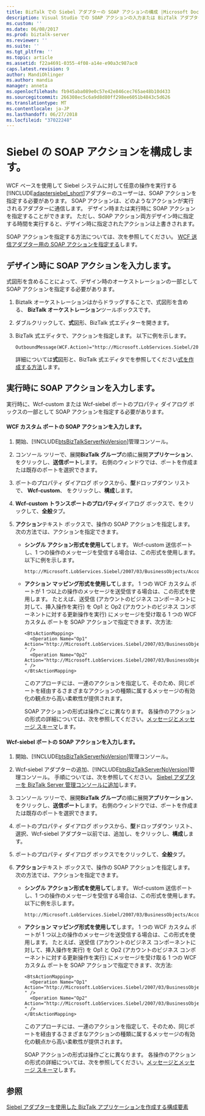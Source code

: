 ```yaml
---
title: BizTalk での Siebel アダプターの SOAP アクションの構成 |Microsoft Docs
description: Visual Studio での SOAP アクションの入力または BizTalk アダプター パック (BAP) で、Wcf-custom または Wcf-siebel アダプターを使用して、
ms.custom: ''
ms.date: 06/08/2017
ms.prod: biztalk-server
ms.reviewer: ''
ms.suite: ''
ms.tgt_pltfrm: ''
ms.topic: article
ms.assetid: f22a4691-0355-4f08-a14e-e90a3c987ac0
caps.latest.revision: 9
author: MandiOhlinger
ms.author: mandia
manager: anneta
ms.openlocfilehash: fb945aba089e0c57e42e846cec765ae48b10d433
ms.sourcegitcommit: 266308ec5c6a9d8d80ff298ee6051b4843c5d626
ms.translationtype: MT
ms.contentlocale: ja-JP
ms.lasthandoff: 06/27/2018
ms.locfileid: "37022248"
---
```

# <a name="configure-the-soap-action-for-siebel"></a>Siebel の SOAP アクションを構成します。
WCF ベースを使用して Siebel システムに対して任意の操作を実行する[!INCLUDE[adaptersiebel_short](../../includes/adaptersiebel-short-md.md)]アダプターのユーザーは、SOAP アクションを指定する必要があります。 SOAP アクションは、どのようなアクションが実行されるアダプターに通信します。 デザイン時または実行時に SOAP アクションを指定することができます。 ただし、SOAP アクション両方デザイン時に指定する時間を実行すると、デザイン時に指定されたアクションは上書きされます。  
  
 SOAP アクションを指定する方法については、次を参照してください。 [WCF 送信アダプター用の SOAP アクションを指定する](../../core/specifying-soap-actions-for-wcf-send-adapters.md)します。
  
## <a name="enter-soap-action-at-design-time"></a>デザイン時に SOAP アクションを入力します。  
 式図形を含めることによって、デザイン時のオーケストレーションの一部として SOAP アクションを指定する必要があります。  
  
1.  Biztalk オーケストレーションはからドラッグすることで、式図形を含める、 **BizTalk オーケストレーション**ツールボックスです。  
  
2.  ダブルクリックして、**式**図形、BizTalk 式エディターを開きます。  
  
3.  BizTalk 式エディタで、アクションを指定します。 以下に例を示します。  
  
    ```  
    OutboundMessage(WCF.Action)="http://Microsoft.LobServices.Siebel/2007/03/BusinessObjects/Account/Account/Insert"  
    ```  
  
     詳細については**式**図形と、BizTalk 式エディタでを参照してください[式を作成する方法](../../core/how-to-create-expressions.md)します。  
  
## <a name="enter-soap-action-at-run-time"></a>実行時に SOAP アクションを入力します。  
 実行時に、Wcf-custom または Wcf-siebel ポートのプロパティ ダイアログ ボックスの一部として SOAP アクションを指定する必要があります。  
  
#### <a name="enter-a-soap-action-for-the-wcf-custom-port"></a>WCF カスタム ポートの SOAP アクションを入力します。  
  
1. 開始、[!INCLUDE[btsBizTalkServerNoVersion](../../includes/btsbiztalkservernoversion-md.md)]管理コンソール。  
  
2. コンソール ツリーで、展開**BizTalk グループ**の順に展開**アプリケーション**、 をクリックし、**送信ポート**します。 右側のウィンドウでは、ポートを作成または既存のポートを選択できます。  
  
3. ポートのプロパティ ダイアログ ボックスから、**型**ドロップダウン リストで、 **Wcf-custom**、 をクリックし、**構成**します。  
  
4. **Wcf-custom トランスポートのプロパティ**ダイアログ ボックスで、をクリックして、**全般**タブ。  
  
5. **アクション**テキスト ボックスで、操作の SOAP アクションを指定します。 次の方法では、アクションを指定できます。  
  
   -   **シングル アクション形式を使用して**します。 Wcf-custom 送信ポートし、1 つの操作のメッセージを受信する場合は、この形式を使用します。 以下に例を示します。  
  
       ```  
       http://Microsoft.LobServices.Siebel/2007/03/BusinessObjects/Account/Account/Insert  
       ```  
  
   -   **アクション マッピング形式を使用して**します。 1 つの WCF カスタム ポートが 1 つ以上の操作のメッセージを送受信する場合は、この形式を使用します。 たとえば、送受信 (アカウントのビジネス コンポーネントに対して、挿入操作を実行) を Op1 と Op2 (アカウントのビジネス コンポーネントに対する更新操作を実行) にメッセージを受け取る 1 つの WCF カスタム ポートを SOAP アクションで指定できます、次方法:  
  
       ```  
       <BtsActionMapping>  
         <Operation Name="Op1" Action="http://Microsoft.LobServices.Siebel/2007/03/BusinessObjects/Account/Account/Insert " />  
         <Operation Name="Op2" Action="http://Microsoft.LobServices.Siebel/2007/03/BusinessObjects/Account/Account/Update " />  
       </BtsActionMapping>  
       ```  
  
        このアプローチには、一連のアクションを指定して、そのため、同じポートを経由するさまざまなアクションの種類に属するメッセージの有効化の観点から高い柔軟性が提供されます。  
  
        SOAP アクションの形式は操作ごとに異なります。 各操作のアクションの形式の詳細については、次を参照してください。[メッセージとメッセージ スキーマ](messages-and-message-schemas-for-siebel-adapter-in-biztalk.md)します。
  
#### <a name="enter-a-soap-action-for-the-wcf-siebel-port"></a>Wcf-siebel ポートの SOAP アクションを入力します。  
  
1. 開始、[!INCLUDE[btsBizTalkServerNoVersion](../../includes/btsbiztalkservernoversion-md.md)]管理コンソール。  
  
2. Wcf-siebel アダプターの追加、[!INCLUDE[btsBizTalkServerNoVersion](../../includes/btsbiztalkservernoversion-md.md)]管理コンソール。 手順については、次を参照してください。 [Siebel アダプターを BizTalk Server 管理コンソールに追加](../../adapters-and-accelerators/adapter-siebel/add-the-siebel-adapter-to-biztalk-server-administration-console.md)します。  
  
3. コンソール ツリーで、展開**BizTalk グループ**の順に展開**アプリケーション**、 をクリックし、**送信ポート**します。 右側のウィンドウでは、ポートを作成または既存のポートを選択できます。  
  
4. ポートのプロパティ ダイアログ ボックスから、**型**ドロップダウン リスト、選択、Wcf-siebel アダプター以前では、追加し、をクリックし、**構成**します。  
  
5. ポートのプロパティ ダイアログ ボックスでをクリックして、**全般**タブ。  
  
6. **アクション**テキスト ボックスで、操作の SOAP アクションを指定します。 次の方法では、アクションを指定できます。  
  
   -   **シングル アクション形式を使用して**します。 Wcf-custom 送信ポートし、1 つの操作のメッセージを受信する場合は、この形式を使用します。 以下に例を示します。  
  
       ```  
       http://Microsoft.LobServices.Siebel/2007/03/BusinessObjects/Account/Account/Insert  
       ```  
  
   -   **アクション マッピング形式を使用して**します。 1 つの WCF カスタム ポートが 1 つ以上の操作のメッセージを送受信する場合は、この形式を使用します。 たとえば、送受信 (アカウントのビジネス コンポーネントに対して、挿入操作を実行) を Op1 と Op2 (アカウントのビジネス コンポーネントに対する更新操作を実行) にメッセージを受け取る 1 つの WCF カスタム ポートを SOAP アクションで指定できます、次方法:  
  
       ```  
       <BtsActionMapping>  
         <Operation Name="Op1" Action="http://Microsoft.LobServices.Siebel/2007/03/BusinessObjects/Account/Account/Insert " />  
         <Operation Name="Op2" Action="http://Microsoft.LobServices.Siebel/2007/03/BusinessObjects/Account/Account/Update " />  
       </BtsActionMapping>  
       ```  
  
        このアプローチには、一連のアクションを指定して、そのため、同じポートを経由するさまざまなアクションの種類に属するメッセージの有効化の観点から高い柔軟性が提供されます。  
  
        SOAP アクションの形式は操作ごとに異なります。 各操作のアクションの形式の詳細については、次を参照してください。[メッセージとメッセージ スキーマ](messages-and-message-schemas-for-siebel-adapter-in-biztalk.md)します。
  
## <a name="see-also"></a>参照  
[Siebel アダプターを使用した BizTalk アプリケーションを作成する構成要素](../../adapters-and-accelerators/adapter-siebel/building-blocks-to-create-biztalk-applications-with-the-siebel-adapter.md)